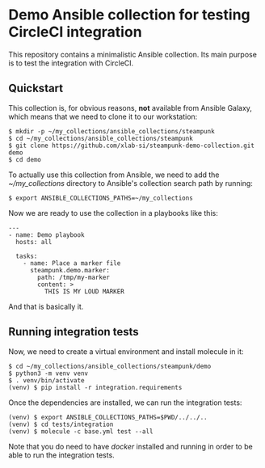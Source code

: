 # Demo Ansible collection for testing CircleCI integration

This repository contains a minimalistic Ansible collection. Its main purpose
is to test the integration with CircleCI.


## Quickstart

This collection is, for obvious reasons, **not** available from Ansible
Galaxy, which means that we need to clone it to our workstation:

    $ mkdir -p ~/my_collections/ansible_collections/steampunk
    $ cd ~/my_collections/ansible_collections/steampunk
    $ git clone https://github.com/xlab-si/steampunk-demo-collection.git demo
    $ cd demo

To actually use this collection from Ansible, we need to add the
*~/my_collections* directory to Ansible's collection search path by running:

    $ export ANSIBLE_COLLECTIONS_PATHS=~/my_collections

Now we are ready to use the collection in a playbooks like this:

    ---
    - name: Demo playbook
      hosts: all

      tasks:
        - name: Place a marker file
          steampunk.demo.marker:
            path: /tmp/my-marker
            content: >
              THIS IS MY LOUD MARKER

And that is basically it.


## Running integration tests

Now, we need to create a virtual environment and install molecule in it:

    $ cd ~/my_collections/ansible_collections/steampunk/demo
    $ python3 -m venv venv
    $ . venv/bin/activate
    (venv) $ pip install -r integration.requirements

Once the dependencies are installed, we can run the integration tests:

    (venv) $ export ANSIBLE_COLLECTIONS_PATHS=$PWD/../../..
    (venv) $ cd tests/integration
    (venv) $ molecule -c base.yml test --all

Note that you do need to have *docker* installed and running in order to be
able to run the integration tests.
